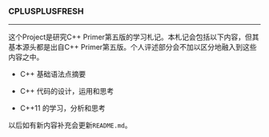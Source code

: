 ### CPLUSPLUSFRESH ###
----------------------

这个Project是研究C++ Primer第五版的学习札记。本札记会包括以下内容，但其基本源头都是出自C++ Primer第五版。个人评述部分会不加以区分地融入到这些内容之中。

- C++ 基础语法点摘要

- C++ 代码的设计，运用和思考

- C++11 的学习，分析和思考

以后如有新内容补充会更新`README.md`。

